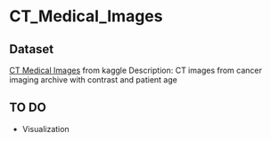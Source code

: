 # CT_Medical_Images

## Dataset 
[CT Medical Images](https://www.kaggle.com/kmader/siim-medical-images) from kaggle
Description: CT images from cancer imaging archive with contrast and patient age

## TO DO
- Visualization
